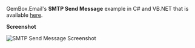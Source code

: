 GemBox.Email's **SMTP Send Message** example in C# and VB.NET that is available [here](https://www.gemboxsoftware.com/email/examples/c-sharp-vb-net-send-email-smtp/802).

**Screenshot**

![SMTP Send Message Screenshot](https://www.gemboxsoftware.com/Email/Examples/Content/SMTP/SendMessage/SendMessage.png)